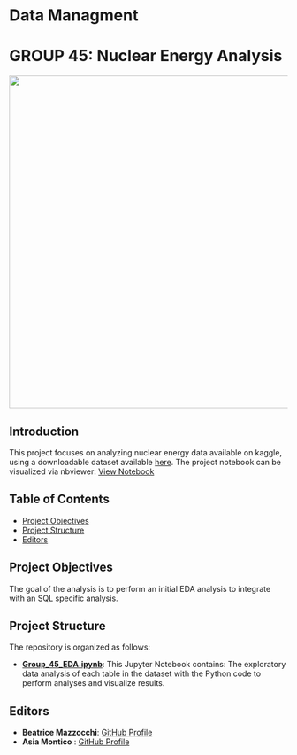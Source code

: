 # Data Managment

# GROUP 45: Nuclear Energy Analysis

<div align="center">
    <img src="https://www.googleapis.com/download/storage/v1/b/kaggle-user-content/o/inbox%2F8734253%2F6fb2bf7728a3a187a6d406c0ff2b7a8f%2Fnuclear%20energy%20flag.png?generation=1718487639963302&alt=media" width="600" />
</div>



## Introduction
This project focuses on analyzing nuclear energy data available on kaggle, using a downloadable dataset available [here](https://www.kaggle.com/datasets/alistairking/nuclear-energy-datasets/data).
The project notebook can be visualized via nbviewer: [View Notebook](https://nbviewer.org/github/beatricemazz/DM_2025/blob/main/Group_45_EDA.ipynb)


## Table of Contents
- [Project Objectives](#project-objectives)
- [Project Structure](#project-structure)
- [Editors](#editors)

## Project Objectives
The goal of the analysis is to perform an initial EDA analysis to integrate with an SQL specific analysis.

## Project Structure
The repository is organized as follows:
- **[Group_45_EDA.ipynb](Group_45_EDA.ipynb)**: This Jupyter Notebook contains:
    The exploratory data analysis of each table in the dataset with the Python code to perform analyses and visualize results.

## Editors
- **Beatrice Mazzocchi**: [GitHub Profile](https://github.com/beatricemazz)
- **Asia Montico** : [GitHub Profile](https://github.com/Asiamontico)
